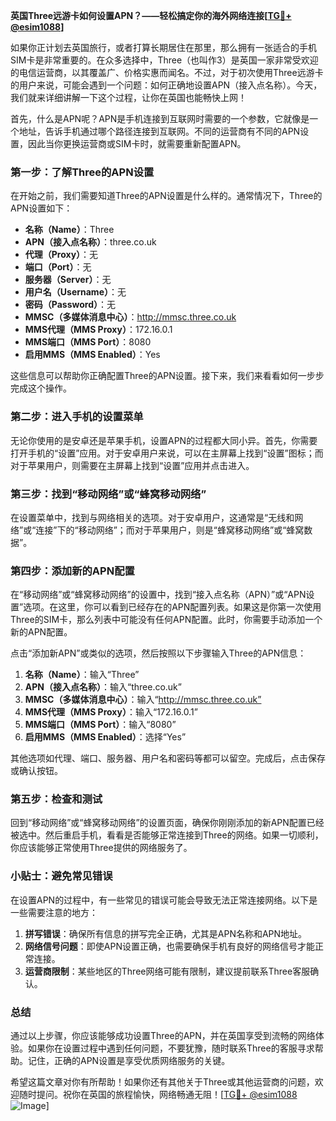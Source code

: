 **英国Three远游卡如何设置APN？——轻松搞定你的海外网络连接[[TG💪+ @esim1088](https://t.me/s/esim1088)]**

如果你正计划去英国旅行，或者打算长期居住在那里，那么拥有一张适合的手机SIM卡是非常重要的。在众多选择中，Three（也叫作3）是英国一家非常受欢迎的电信运营商，以其覆盖广、价格实惠而闻名。不过，对于初次使用Three远游卡的用户来说，可能会遇到一个问题：如何正确地设置APN（接入点名称）。今天，我们就来详细讲解一下这个过程，让你在英国也能畅快上网！

首先，什么是APN呢？APN是手机连接到互联网时需要的一个参数，它就像是一个地址，告诉手机通过哪个路径连接到互联网。不同的运营商有不同的APN设置，因此当你更换运营商或SIM卡时，就需要重新配置APN。

### 第一步：了解Three的APN设置

在开始之前，我们需要知道Three的APN设置是什么样的。通常情况下，Three的APN设置如下：

- **名称（Name）**：Three
- **APN（接入点名称）**：three.co.uk
- **代理（Proxy）**：无
- **端口（Port）**：无
- **服务器（Server）**：无
- **用户名（Username）**：无
- **密码（Password）**：无
- **MMSC（多媒体消息中心）**：http://mmsc.three.co.uk
- **MMS代理（MMS Proxy）**：172.16.0.1
- **MMS端口（MMS Port）**：8080
- **启用MMS（MMS Enabled）**：Yes

这些信息可以帮助你正确配置Three的APN设置。接下来，我们来看看如何一步步完成这个操作。

### 第二步：进入手机的设置菜单

无论你使用的是安卓还是苹果手机，设置APN的过程都大同小异。首先，你需要打开手机的“设置”应用。对于安卓用户来说，可以在主屏幕上找到“设置”图标；而对于苹果用户，则需要在主屏幕上找到“设置”应用并点击进入。

### 第三步：找到“移动网络”或“蜂窝移动网络”

在设置菜单中，找到与网络相关的选项。对于安卓用户，这通常是“无线和网络”或“连接”下的“移动网络”；而对于苹果用户，则是“蜂窝移动网络”或“蜂窝数据”。

### 第四步：添加新的APN配置

在“移动网络”或“蜂窝移动网络”的设置中，找到“接入点名称（APN）”或“APN设置”选项。在这里，你可以看到已经存在的APN配置列表。如果这是你第一次使用Three的SIM卡，那么列表中可能没有任何APN配置。此时，你需要手动添加一个新的APN配置。

点击“添加新APN”或类似的选项，然后按照以下步骤输入Three的APN信息：

1. **名称（Name）**：输入“Three”
2. **APN（接入点名称）**：输入“three.co.uk”
3. **MMSC（多媒体消息中心）**：输入“http://mmsc.three.co.uk”
4. **MMS代理（MMS Proxy）**：输入“172.16.0.1”
5. **MMS端口（MMS Port）**：输入“8080”
6. **启用MMS（MMS Enabled）**：选择“Yes”

其他选项如代理、端口、服务器、用户名和密码等都可以留空。完成后，点击保存或确认按钮。

### 第五步：检查和测试

回到“移动网络”或“蜂窝移动网络”的设置页面，确保你刚刚添加的新APN配置已经被选中。然后重启手机，看看是否能够正常连接到Three的网络。如果一切顺利，你应该能够正常使用Three提供的网络服务了。

### 小贴士：避免常见错误

在设置APN的过程中，有一些常见的错误可能会导致无法正常连接网络。以下是一些需要注意的地方：

1. **拼写错误**：确保所有信息的拼写完全正确，尤其是APN名称和APN地址。
2. **网络信号问题**：即使APN设置正确，也需要确保手机有良好的网络信号才能正常连接。
3. **运营商限制**：某些地区的Three网络可能有限制，建议提前联系Three客服确认。

### 总结

通过以上步骤，你应该能够成功设置Three的APN，并在英国享受到流畅的网络体验。如果你在设置过程中遇到任何问题，不要犹豫，随时联系Three的客服寻求帮助。记住，正确的APN设置是享受优质网络服务的关键。

希望这篇文章对你有所帮助！如果你还有其他关于Three或其他运营商的问题，欢迎随时提问。祝你在英国的旅程愉快，网络畅通无阻！[[TG💪+ @esim1088](https://t.me/s/esim1088) ![Image](https://i.postimg.cc/4NQfJmqS/Snipaste-2025-05-13-00-14-12.png)]
